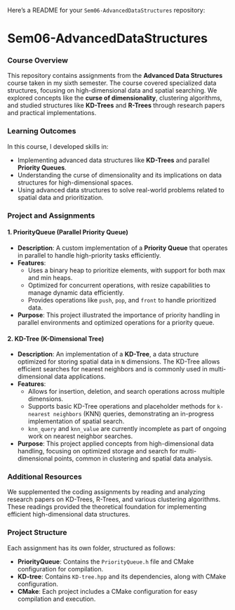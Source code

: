 Here’s a README for your `Sem06-AdvancedDataStructures` repository:
# Sem06-AdvancedDataStructures

### Course Overview
This repository contains assignments from the **Advanced Data Structures** course taken in my sixth semester. The course covered specialized data structures, focusing on high-dimensional data and spatial searching. We explored concepts like the **curse of dimensionality**, clustering algorithms, and studied structures like **KD-Trees** and **R-Trees** through research papers and practical implementations.

### Learning Outcomes
In this course, I developed skills in:
- Implementing advanced data structures like **KD-Trees** and parallel **Priority Queues**.
- Understanding the curse of dimensionality and its implications on data structures for high-dimensional spaces.
- Using advanced data structures to solve real-world problems related to spatial data and prioritization.

### Project and Assignments

#### 1. PriorityQueue (Parallel Priority Queue)
   - **Description**: A custom implementation of a **Priority Queue** that operates in parallel to handle high-priority tasks efficiently.
   - **Features**:
     - Uses a binary heap to prioritize elements, with support for both max and min heaps.
     - Optimized for concurrent operations, with resize capabilities to manage dynamic data efficiently.
     - Provides operations like `push`, `pop`, and `front` to handle prioritized data.
   - **Purpose**: This project illustrated the importance of priority handling in parallel environments and optimized operations for a priority queue.

#### 2. KD-Tree (K-Dimensional Tree)
   - **Description**: An implementation of a **KD-Tree**, a data structure optimized for storing spatial data in `N` dimensions. The KD-Tree allows efficient searches for nearest neighbors and is commonly used in multi-dimensional data applications.
   - **Features**:
     - Allows for insertion, deletion, and search operations across multiple dimensions.
     - Supports basic KD-Tree operations and placeholder methods for `k-nearest neighbors` (KNN) queries, demonstrating an in-progress implementation of spatial search.
     - `knn_query` and `knn_value` are currently incomplete as part of ongoing work on nearest neighbor searches.
   - **Purpose**: This project applied concepts from high-dimensional data handling, focusing on optimized storage and search for multi-dimensional points, common in clustering and spatial data analysis.

### Additional Resources
We supplemented the coding assignments by reading and analyzing research papers on KD-Trees, R-Trees, and various clustering algorithms. These readings provided the theoretical foundation for implementing efficient high-dimensional data structures.

### Project Structure
Each assignment has its own folder, structured as follows:
- **PriorityQueue**: Contains the `PriorityQueue.h` file and CMake configuration for compilation.
- **KD-tree**: Contains `KD-tree.hpp` and its dependencies, along with CMake configuration.
- **CMake**: Each project includes a CMake configuration for easy compilation and execution.
